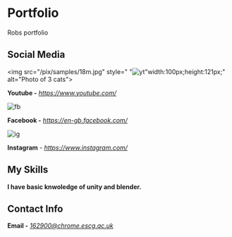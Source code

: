 # Portfolio
Robs portfolio


## Social Media
<img src="/pix/samples/18m.jpg" style="
"![yt](https://user-images.githubusercontent.com/59654263/71986712-d1e6d980-3224-11ea-9d3a-002f7f404d57.png)"width:100px;height:121px;" alt="Photo of 3 cats">

**Youtube -** *https://www.youtube.com/*

![fb](https://user-images.githubusercontent.com/59654263/71987038-5d606a80-3225-11ea-8278-0929dcf3531e.png)

**Facebook -** *https://en-gb.facebook.com/*

![ig](https://user-images.githubusercontent.com/59654263/71987094-7406c180-3225-11ea-8bfb-61a7e4ac9baf.png)

**Instagram** - *https://www.instagram.com/*

## My Skills

**I have basic knwoledge of unity and blender.**

## Contact Info

**Email -** *162900@chrome.escg.ac.uk*
